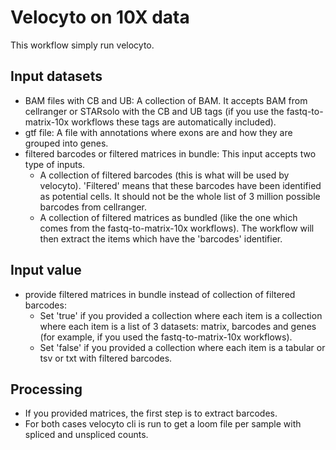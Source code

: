 # Velocyto on 10X data

This workflow simply run velocyto.

## Input datasets

- BAM files with CB and UB: A collection of BAM. It accepts BAM from cellranger or STARsolo with the CB and UB tags (if you use the fastq-to-matrix-10x workflows these tags are automatically included).
- gtf file: A file with annotations where exons are and how they are grouped into genes.
- filtered barcodes or filtered matrices in bundle: This input accepts two type of inputs.
    - A collection of filtered barcodes (this is what will be used by velocyto). 'Filtered' means that these barcodes have been identified as potential cells. It should not be the whole list of 3 million possible barcodes from cellranger.
    - A collection of filtered matrices as bundled (like the one which comes from the fastq-to-matrix-10x workflows). The workflow will then extract the items which have the 'barcodes' identifier.

## Input value

- provide filtered matrices in bundle instead of collection of filtered barcodes:
    - Set 'true' if you provided a collection where each item is a collection where each item is a list of 3 datasets: matrix, barcodes and genes (for example, if you used the fastq-to-matrix-10x workflows).
    - Set 'false' if you provided a collection where each item is a tabular or tsv or txt with filtered barcodes.

## Processing

- If you provided matrices, the first step is to extract barcodes.
- For both cases velocyto cli is run to get a loom file per sample with spliced and unspliced counts.
